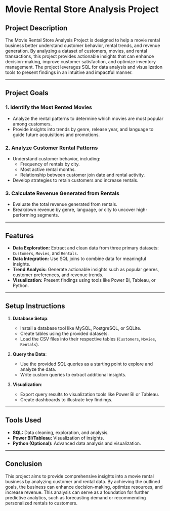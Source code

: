 # Movie Rental Store Analysis Project

## Project Description

The Movie Rental Store Analysis Project is designed to help a movie rental business better understand customer behavior, rental trends, and revenue generation. By analyzing a dataset of customers, movies, and rental transactions, this project provides actionable insights that can enhance decision-making, improve customer satisfaction, and optimize inventory management. The project leverages SQL for data analysis and visualization tools to present findings in an intuitive and impactful manner.

---

## Project Goals

### 1. **Identify the Most Rented Movies**

- Analyze the rental patterns to determine which movies are most popular among customers.
- Provide insights into trends by genre, release year, and language to guide future acquisitions and promotions.

### 2. **Analyze Customer Rental Patterns**

- Understand customer behavior, including:
  - Frequency of rentals by city.
  - Most active rental months.
  - Relationship between customer join date and rental activity.
- Develop strategies to retain customers and increase rentals.

### 3. **Calculate Revenue Generated from Rentals**

- Evaluate the total revenue generated from rentals.
- Breakdown revenue by genre, language, or city to uncover high-performing segments.

---

## Features

- **Data Exploration:** Extract and clean data from three primary datasets: `Customers`, `Movies`, and `Rentals`.
- **Data Integration:** Use SQL joins to combine data for meaningful insights.
- **Trend Analysis:** Generate actionable insights such as popular genres, customer preferences, and revenue trends.
- **Visualization:** Present findings using tools like Power BI, Tableau, or Python.

---

## Setup Instructions

1. **Database Setup**:

   - Install a database tool like MySQL, PostgreSQL, or SQLite.
   - Create tables using the provided datasets.
   - Load the CSV files into their respective tables (`Customers`, `Movies`, `Rentals`).

2. **Query the Data**:

   - Use the provided SQL queries as a starting point to explore and analyze the data.
   - Write custom queries to extract additional insights.

3. **Visualization**:

   - Export query results to visualization tools like Power BI or Tableau.
   - Create dashboards to illustrate key findings.

---

## Tools Used

- **SQL:** Data cleaning, exploration, and analysis.
- **Power BI/Tableau:** Visualization of insights.
- **Python (Optional):** Advanced data analysis and visualization.

---

## Conclusion

This project aims to provide comprehensive insights into a movie rental business by analyzing customer and rental data. By achieving the outlined goals, the business can enhance decision-making, optimize resources, and increase revenue. This analysis can serve as a foundation for further predictive analytics, such as forecasting demand or recommending personalized rentals to customers.

